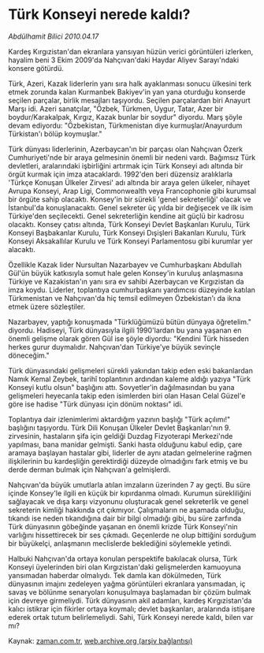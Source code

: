 # Türk Konseyi nerede kaldı?

*Abdülhamit Bilici 2010.04.17*

<td class="columnist-detail">
<p>Kardeş Kırgızistan'dan ekranlara yansıyan hüzün verici görüntüleri izlerken, hayalim beni 3 Ekim 2009'da Nahçıvan'daki Haydar Aliyev Sarayı'ndaki konsere götürdü.</p>
<p>
<div id="haberMetinDiv">
<p>Türk, Azeri, Kazak liderlerin yanı sıra halk ayaklanması sonucu ülkesini terk etmek zorunda kalan Kurmanbek Bakiyev'in yan yana oturduğu konserde seçilen parçalar, birlik mesajları taşıyordu. Seçilen parçalardan biri Anayurt Marşı idi. Azeri sanatçılar, "Özbek, Türkmen, Uygur, Tatar, Azer bir boydur/Karakalpak, Kırgız, Kazak bunlar bir soydur" diyordu. Marş şöyle devam ediyordu: "Özbekistan, Türkmenistan diye kurmuşlar/Anayurdum Türkistan'ı bölüp koymuşlar."
<p>Türk dünyası liderlerinin, Azerbaycan'ın bir parçası olan Nahçıvan Özerk Cumhuriyeti'nde bir araya gelmesinin önemli bir nedeni vardı. Bağımsız Türk devletleri, aralarındaki işbirliğini artırmak için Türk Konseyi adı altında bir örgüt kurmak için imza atacaklardı. 1992'den beri düzensiz aralıklarla 'Türkçe Konuşan Ülkeler Zirvesi' adı altında bir araya gelen ülkeler, nihayet Avrupa Konseyi, Arap Ligi, Commonwealth veya Francophonie gibi kurumsal bir örgüte sahip olacaktı. Konsey'in bir sürekli 'genel sekreterliği' olacak ve İstanbul'da konuşlanacaktı. Genel sekreter üç yılda bir değişecek ve ilk isim Türkiye'den seçilecekti. Genel sekreterliğin kendine ait güçlü bir kadrosu olacaktı. Konsey çatısı altında, Türk Konseyi Devlet Başkanları Kurulu, Türk Konseyi Başbakanlar Kurulu, Türk Konseyi Dışişleri Bakanları Kurulu, Türk Konseyi Aksakallılar Kurulu ve Türk Konseyi Parlamentosu gibi kurumlar yer alacaktı.
<p> Özellikle Kazak lider Nursultan Nazarbayev ve Cumhurbaşkanı Abdullah Gül'ün büyük katkısıyla somut hale gelen Konsey'in kuruluş anlaşmasına Türkiye ve Kazakistan'ın yanı sıra ev sahibi Azerbaycan ve Kırgızistan da imza koydu. Liderler, toplantıya cumhurbaşkanı yardımcısı düzeyinde katılan Türkmenistan ve Nahçıvan'da hiç temsil edilmeyen Özbekistan'ı da ikna etmek üzere sözleştiler.
<p>Nazarbayev, yaptığı konuşmada "Türklüğümüzü bütün dünyaya öğretelim." diyordu. Hadiseyi, Türk dünyasıyla ilgili 1990'lardan bu yana yaşanan en önemli gelişme olarak gören Gül ise şöyle diyordu: "Kendini Türk hisseden herkes gurur duymalıdır. Nahçıvan'dan Türkiye'ye büyük sevinçle döneceğim."
<p>Türk dünyasındaki gelişmeleri sürekli yakından takip eden eski bakanlardan Namık Kemal Zeybek, tarihî toplantının ardından kaleme aldığı yazıya "Türk Konseyi kutlu olsun" başlığını attı. Sovyetler'in dağılmasından bu yana gelişmeleri heyecanla takip eden isimlerden biri olan Hasan Celal Güzel'e göre ise hadise "Türk dünyası için dönüm noktası" idi.
<p>Toplantıya dair izlenimlerimi aktardığım yazının başlığı "Türk açılımı!" başlığını taşıyordu. Türk Dili Konuşan Ülkeler Devlet Başkanları'nın 9. zirvesinin, hastaların şifa için geldiği Duzdag Fizyoterapi Merkezi'nde yapılması, bana manidar gelmişti. Sanki hasta olduğunu kabul edip, çare aramaya başlayan hastalar gibi, liderler de aynı atadan gelmelerine rağmen ilişkilerinin bu kardeşliğin gerektirdiği düzeyde olmadığını fark etmiş ve bu derde derman bulmak için Nahçıvan'a gelmişlerdi.
<p>Nahçıvan'da büyük umutlarla atılan imzaların üzerinden 7 ay geçti. Bu süre içinde Konsey'le ilgili en küçük bir kıpırdanma olmadı. Kurumun sürekliliğini sağlayacak ve dışa karşı vizyonunu oluşturacak genel sekreterlik ve genel sekreterin kimliği hakkında çıt çıkmıyor. Çalışmaların ne aşamada olduğu, tıkandı ise neden tıkandığına dair bir bilgi olmadığı gibi, bu süre zarfında Türk dünyasının göbeğinde yaşanan en önemli krizde Türk Konseyi'nin varlığını hissettirecek bir ses çıkmadı. Geçenlerde ne olup bittiğini sorduğum bir büyükelçi, anlaşmanın meclislerde beklediğini söylemekle yetindi.
<p>Halbuki Nahçıvan'da ortaya konulan perspektife bakılacak olursa, Türk Konseyi üyelerinden biri olan Kırgızistan'daki gelişmelerden kamuoyuna yansımadan haberdar olmalıydı. Tek damla kan dökülmeden, Türk dünyasının imajını zedeleyen yağma görüntüleri ekranlara yansımadan, iç savaş ve bölünme senaryoları konuşulmaya başlamadan bir çözüm bulmak için devreye girmeliydi. Türk dünyasının akil adamları, kardeş Kırgızistan'da kalıcı istikrar için fikirler ortaya koymalı; devlet başkanları, aralarında istişare ederek ortak tutum belirlemeliydi. Sahi, Türk Konseyi nerede kaldı, bilen var mı?</p></p></p></p></p></p></p></p></div>
</p>
<a href="http://web.archive.org/web/20110107102652/mailto:a.bilici@zaman.com.tr">
</a></td>

Kaynak: [zaman.com.tr](http://zaman.com.tr/yazar.do?yazino=974158), [web.archive.org (arşiv bağlantısı)](http://web.archive.org/web/20110107102652/http://www.zaman.com.tr/yazar.do?yazino=974158)
